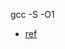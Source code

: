 gcc -S -O1

- [ref](https://stackoverflow.com/questions/3463551/what-is-the-difference-between-exit-and-return)
